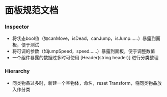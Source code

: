 # 面板规范文档



### Inspector

- 将状态bool值（如canMove，isDead，canJump，isJump......）暴露到面板，便于测试
- 将可调的参数（如jumpSpeed，speed......）暴露到面板，便于调整数值
- 一个组件暴露的数据过多时可使用 [Header(string header)] 进行分类整理



### Hierarchy

- 同类物品过多时，新建一个空物体，命名，reset Transform，将同类物品放入作分类


